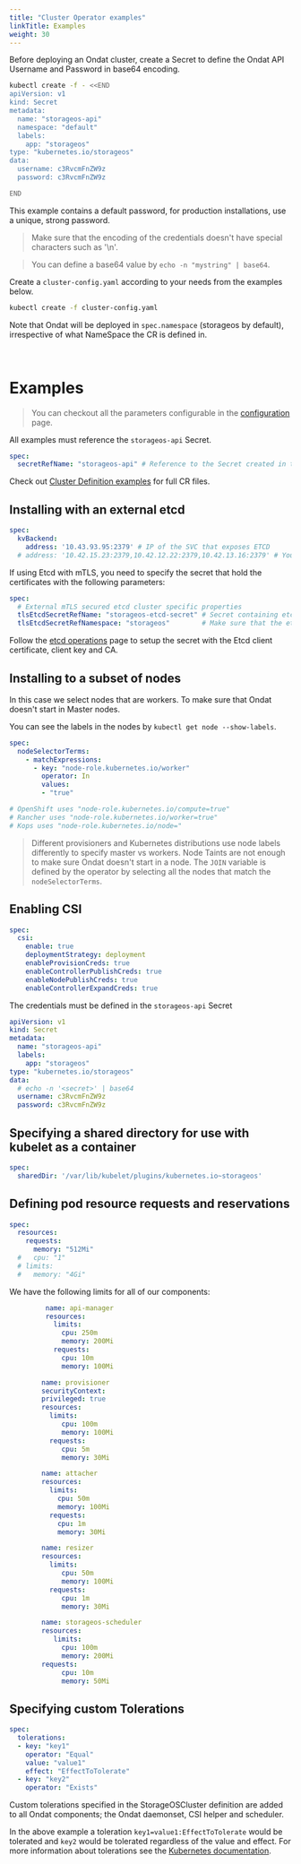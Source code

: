 ```yaml
---
title: "Cluster Operator examples"
linkTitle: Examples
weight: 30
---
```


Before deploying an Ondat cluster, create a Secret to define the Ondat
API Username and Password in base64 encoding.

```bash
kubectl create -f - <<END
apiVersion: v1
kind: Secret
metadata:
  name: "storageos-api"
  namespace: "default"
  labels:
    app: "storageos"
type: "kubernetes.io/storageos"
data:
  username: c3RvcmFnZW9z
  password: c3RvcmFnZW9z

END
```

This example contains a default password, for production installations, use a
unique, strong password.

> Make sure that the encoding of the credentials doesn't have special characters such as '\n'.

> You can define a base64 value by `echo -n "mystring" | base64`.

Create a `cluster-config.yaml` according to your needs from the examples below.

```bash
kubectl create -f cluster-config.yaml
```

Note that Ondat will be deployed in `spec.namespace` (storageos by
default), irrespective of what NameSpace the CR is defined in.

&nbsp; <!-- this is a blank line -->

# Examples

> You can checkout all the parameters configurable in the
> [configuration](/docs/reference/cluster-operator/configuration)
> page.

All examples must reference the `storageos-api` Secret.

```yaml
spec:
  secretRefName: "storageos-api" # Reference to the Secret created in the previous step
```

Check out [Cluster Definition
examples](https://github.com/storageos/deploy/tree/master/k8s/deploy-storageos/cluster-operator/examples) for full CR files.

## Installing with an external etcd

```yaml
spec:
  kvBackend:
    address: '10.43.93.95:2379' # IP of the SVC that exposes ETCD
  # address: '10.42.15.23:2379,10.42.12.22:2379,10.42.13.16:2379' # You can specify individual IPs of the etcd servers
```

If using Etcd with mTLS, you need to specify the secret that hold the
certificates with the following parameters:

```yaml
spec:
  # External mTLS secured etcd cluster specific properties
  tlsEtcdSecretRefName: "storageos-etcd-secret" # Secret containing etcd client certificates
  tlsEtcdSecretRefNamespace: "storageos"        # Make sure that the etcd secret is in the same NS as the Ondat cluster
```

Follow the [etcd operations](/docs/operations/etcd/storageos-secret-info) page to setup the
secret with the Etcd client certificate, client key and CA.

## Installing to a subset of nodes

In this case we select nodes that are workers. To make sure that Ondat doesn't start in Master nodes.

You can see the labels in the nodes by `kubectl get node --show-labels`.

```yaml
spec:
  nodeSelectorTerms:
    - matchExpressions:
      - key: "node-role.kubernetes.io/worker"
        operator: In
        values:
        - "true"

# OpenShift uses "node-role.kubernetes.io/compute=true"
# Rancher uses "node-role.kubernetes.io/worker=true"
# Kops uses "node-role.kubernetes.io/node="
```

> Different provisioners and Kubernetes distributions use node labels
> differently to specify master vs workers. Node Taints are not enough to
> make sure Ondat doesn't start in a node. The `JOIN` variable is defined
> by the operator by selecting all the nodes that match the `nodeSelectorTerms`.

## Enabling CSI

```yaml
spec:
  csi:
    enable: true
    deploymentStrategy: deployment
    enableProvisionCreds: true
    enableControllerPublishCreds: true
    enableNodePublishCreds: true
    enableControllerExpandCreds: true
```

The credentials must be defined in the `storageos-api` Secret

```yaml
apiVersion: v1
kind: Secret
metadata:
  name: "storageos-api"
  labels:
    app: "storageos"
type: "kubernetes.io/storageos"
data:
  # echo -n '<secret>' | base64
  username: c3RvcmFnZW9z
  password: c3RvcmFnZW9z

```

## Specifying a shared directory for use with kubelet as a container

```yaml
spec:
  sharedDir: '/var/lib/kubelet/plugins/kubernetes.io~storageos'
```

## Defining pod resource requests and reservations

```yaml
spec:
  resources:
    requests:
      memory: "512Mi"
  #   cpu: "1"
  # limits:
  #   memory: "4Gi"
```

We have the following limits for all of our components:

```yaml
         name: api-manager
         resources:
           limits:
             cpu: 250m
             memory: 200Mi
           requests:
             cpu: 10m
             memory: 100Mi
```

```yaml
        name: provisioner
        securityContext:
        privileged: true
        resources:
          limits:
             cpu: 100m
             memory: 100Mi
          requests:
             cpu: 5m
             memory: 30Mi
```

```yaml
        name: attacher
        resources:
          limits:
            cpu: 50m
            memory: 100Mi
          requests:
            cpu: 1m
            memory: 30Mi
```

```yaml
        name: resizer
        resources:
          limits:
             cpu: 50m
             memory: 100Mi
          requests:
             cpu: 1m
             memory: 30Mi
```

```yaml
        name: storageos-scheduler
        resources:
           limits:
             cpu: 100m
             memory: 200Mi
        requests:
             cpu: 10m
             memory: 50Mi
```

## Specifying custom Tolerations

```yaml
spec:
  tolerations:
  - key: "key1"
    operator: "Equal"
    value: "value1"
    effect: "EffectToTolerate"
  - key: "key2"
    operator: "Exists"
```

Custom tolerations specified in the StorageOSCluster definition are added to
all Ondat components; the Ondat daemonset, CSI helper and scheduler.

In the above example a toleration `key1=value1:EffectToTolerate` would be
tolerated and `key2` would be tolerated regardless of the value and effect. For
more information about tolerations see the [Kubernetes
documentation](https://kubernetes.io/docs/concepts/scheduling-eviction/taint-and-toleration/).
